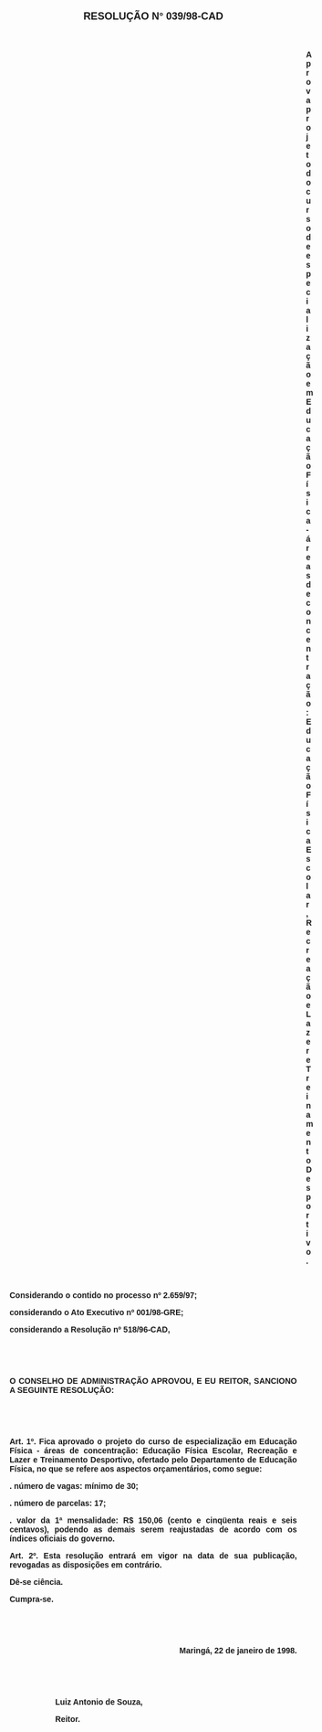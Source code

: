 <BODY>

<B><FONT FACE="Arial"><P ALIGN="CENTER"></P>
</FONT><FONT FACE="Arial" SIZE=4><P ALIGN="CENTER">RESOLU&Ccedil;&Atilde;O    N°   039/98-CAD</P>
</FONT><FONT FACE="Arial"><P ALIGN="CENTER"></P>
<P ALIGN="CENTER">&nbsp;</P><DIR>
<DIR>
<DIR>
<DIR>
<DIR>
<DIR>
<DIR>
<DIR>
<DIR>
<DIR>
<DIR>
<DIR>
<DIR>

<P ALIGN="JUSTIFY">Aprova projeto do curso de especializa&ccedil;&atilde;o em Educa&ccedil;&atilde;o F&iacute;sica - &aacute;reas de concentra&ccedil;&atilde;o: Educa&ccedil;&atilde;o F&iacute;sica Escolar, Recrea&ccedil;&atilde;o e Lazer e Treinamento Desportivo.</P>
</B><P ALIGN="JUSTIFY"></P>
<P ALIGN="JUSTIFY">&nbsp;</P></DIR>
</DIR>
</DIR>
</DIR>
</DIR>
</DIR>
</DIR>
</DIR>
</DIR>
</DIR>
</DIR>
</DIR>
</DIR>

<P ALIGN="JUSTIFY">Considerando o contido no <B>processo nº 2.659/97</B>;</P>
<P ALIGN="JUSTIFY">considerando o Ato Executivo nº 001/98-GRE;</P>
<P ALIGN="JUSTIFY">considerando a Resolu&ccedil;&atilde;o nº 518/96-CAD,</P>
<P ALIGN="JUSTIFY"></P>
<P ALIGN="JUSTIFY">&nbsp;</P>
<P ALIGN="JUSTIFY">&nbsp;</P>
<B><P ALIGN="JUSTIFY">O CONSELHO DE ADMINISTRA&Ccedil;&Atilde;O APROVOU, E EU REITOR, SANCIONO A SEGUINTE RESOLU&Ccedil;&Atilde;O:</P>
<P ALIGN="JUSTIFY"></P>
<P ALIGN="JUSTIFY">&nbsp;</P>
<P ALIGN="JUSTIFY">&nbsp;</P>
<P ALIGN="JUSTIFY">Art. 1º. </B>Fica aprovado o projeto do curso de especializa&ccedil;&atilde;o em<B> Educa&ccedil;&atilde;o F&iacute;sica - &aacute;reas de concentra&ccedil;&atilde;o: Educa&ccedil;&atilde;o F&iacute;sica Escolar, Recrea&ccedil;&atilde;o e Lazer e Treinamento Desportivo</B>, ofertado pelo Departamento de Educa&ccedil;&atilde;o F&iacute;sica, no que se refere aos aspectos or&ccedil;ament&aacute;rios, como segue:</P>
<B><P ALIGN="JUSTIFY">. n&uacute;mero de vagas:</B> m&iacute;nimo de 30;</P>
<B><P ALIGN="JUSTIFY">. n&uacute;mero de parcelas:</B> 17;</P>
<B><P ALIGN="JUSTIFY">. valor da 1ª mensalidade:</B> R$ 150,06 (cento e cinq&uuml;enta reais e seis centavos), podendo as demais serem reajustadas de acordo com os &iacute;ndices oficiais do governo.</P>
<B><P ALIGN="JUSTIFY">Art. 2º. </B>Esta resolu&ccedil;&atilde;o entrar&aacute; em vigor na data de sua publica&ccedil;&atilde;o, revogadas as disposi&ccedil;&otilde;es em contr&aacute;rio.</P>
<P ALIGN="JUSTIFY">D&ecirc;-se ci&ecirc;ncia.</P>
<P ALIGN="JUSTIFY">Cumpra-se.</P>
<P ALIGN="JUSTIFY"></P>
<P ALIGN="JUSTIFY">&nbsp;</P>
<P ALIGN="JUSTIFY">&nbsp;</P><DIR>
<DIR>

<P ALIGN="RIGHT">Maring&aacute;, 22 de janeiro de 1998.</P>
<P ALIGN="JUSTIFY"></P>
<P ALIGN="JUSTIFY">&nbsp;</P>
<P ALIGN="JUSTIFY">&nbsp;</P>
<P ALIGN="JUSTIFY">Luiz Antonio de Souza,</P>
<B><P ALIGN="JUSTIFY">Reitor.</P>
</B><P ALIGN="JUSTIFY"></P>
<P ALIGN="JUSTIFY">&nbsp;</P></DIR>
</DIR>
</FONT></BODY>
